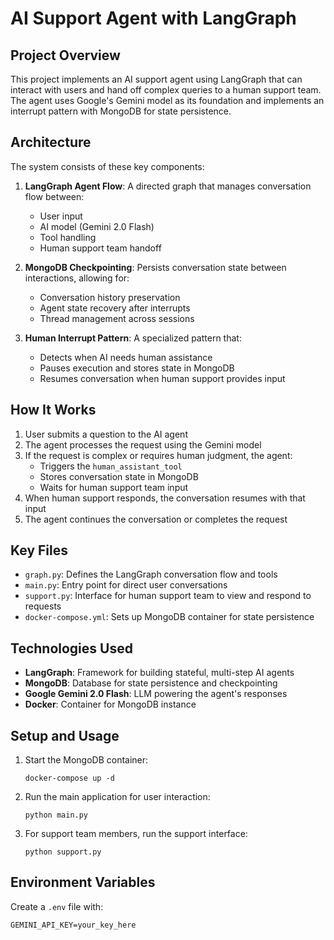 # AI Support Agent with LangGraph

## Project Overview

This project implements an AI support agent using LangGraph that can interact with users and hand off complex queries to a human support team. The agent uses Google's Gemini model as its foundation and implements an interrupt pattern with MongoDB for state persistence.

## Architecture

The system consists of these key components:

1. **LangGraph Agent Flow**: A directed graph that manages conversation flow between:
   - User input
   - AI model (Gemini 2.0 Flash)
   - Tool handling
   - Human support team handoff

2. **MongoDB Checkpointing**: Persists conversation state between interactions, allowing for:
   - Conversation history preservation
   - Agent state recovery after interrupts
   - Thread management across sessions

3. **Human Interrupt Pattern**: A specialized pattern that:
   - Detects when AI needs human assistance
   - Pauses execution and stores state in MongoDB
   - Resumes conversation when human support provides input

## How It Works

1. User submits a question to the AI agent
2. The agent processes the request using the Gemini model
3. If the request is complex or requires human judgment, the agent:
   - Triggers the `human_assistant_tool`
   - Stores conversation state in MongoDB
   - Waits for human support team input
4. When human support responds, the conversation resumes with that input
5. The agent continues the conversation or completes the request

## Key Files

- `graph.py`: Defines the LangGraph conversation flow and tools
- `main.py`: Entry point for direct user conversations
- `support.py`: Interface for human support team to view and respond to requests 
- `docker-compose.yml`: Sets up MongoDB container for state persistence

## Technologies Used

- **LangGraph**: Framework for building stateful, multi-step AI agents
- **MongoDB**: Database for state persistence and checkpointing
- **Google Gemini 2.0 Flash**: LLM powering the agent's responses
- **Docker**: Container for MongoDB instance

## Setup and Usage

1. Start the MongoDB container:
   ```
   docker-compose up -d
   ```

2. Run the main application for user interaction:
   ```
   python main.py
   ```

3. For support team members, run the support interface:
   ```
   python support.py
   ```

## Environment Variables

Create a `.env` file with:
```
GEMINI_API_KEY=your_key_here
```